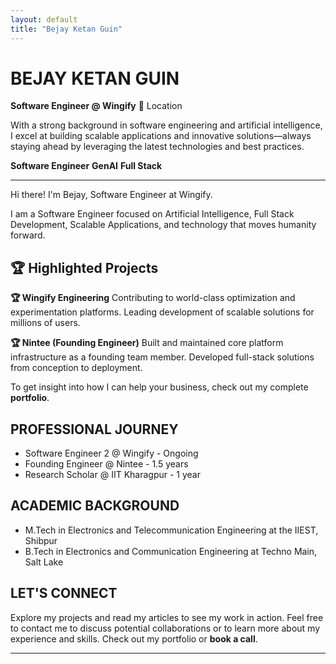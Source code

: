 ```yaml
---
layout: default
title: "Bejay Ketan Guin"
---
```


# BEJAY KETAN GUIN

**Software Engineer @ Wingify**
📍 Location

With a strong background in software engineering and artificial intelligence, I excel at building scalable applications and innovative solutions—always staying ahead by leveraging the latest technologies and best practices.

**Software Engineer** **GenAI** **Full Stack**

---

Hi there! I'm Bejay, Software Engineer at Wingify.

I am a Software Engineer focused on Artificial Intelligence, Full Stack Development, Scalable Applications, and technology that moves humanity forward.

## 🏆 Highlighted Projects

**🏆 Wingify Engineering**
Contributing to world-class optimization and experimentation platforms. Leading development of scalable solutions for millions of users.

**🏆 Nintee (Founding Engineer)**
Built and maintained core platform infrastructure as a founding team member. Developed full-stack solutions from conception to deployment.

To get insight into how I can help your business, check out my complete **portfolio**.

## PROFESSIONAL JOURNEY

- Software Engineer 2 @ Wingify - Ongoing
- Founding Engineer @ Nintee - 1.5 years
- Research Scholar @ IIT Kharagpur - 1 year

## ACADEMIC BACKGROUND

- M.Tech in Electronics and Telecommunication Engineering at the IIEST, Shibpur
- B.Tech in Electronics and Communication Engineering at Techno Main, Salt Lake

## LET'S CONNECT

Explore my projects and read my articles to see my work in action. Feel free to contact me to discuss potential collaborations or to learn more about my experience and skills. Check out my portfolio or **book a call**.

---
